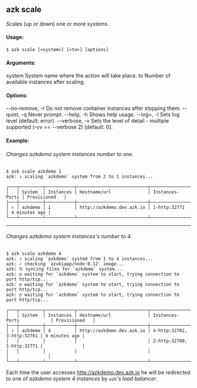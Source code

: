 ## azk scale

  Scales (up or down) one or more systems.

#### Usage:

    $ azk scale [<system>] [<to>] [options]

#### Arguments:

  system                    System name where the action will take place.
  to                        Number of available instances after scaling.

#### Options:

  --no-remove, -r           Do not remove container instances after stopping them.
  --quiet, -q               Never prompt.
  --help, -h                Shows help usage.
  --log=<level>, -l         Sets log level (default: error).
  --verbose, -v             Sets the level of detail - multiple supported (-vv == --verbose 2) [default: 0].

#### Example:

###### Changes azkdemo system instances number to one.

```
$ azk scale azkdemo 1
azk: ↓ scaling `azkdemo` system from 2 to 1 instances...

┌───┬─────────┬───────────┬───────────────────────────┬─────────────────┬───────────────┐
│   │ System  │ Instances │ Hostname/url              │ Instances-Ports │ Provisioned   │
├───┼─────────┼───────────┼───────────────────────────┼─────────────────┼───────────────┤
│ ↑ │ azkdemo │ 1         │ http://azkdemo.dev.azk.io │ 1-http:32771    │ 4 minutes ago │
└───┴─────────┴───────────┴───────────────────────────┴─────────────────┴───────────────┘
```

--------------

###### Changes azkdemo system instances's number to 4.

```
$ azk scale azkdemo 4
azk: ↑ scaling `azkdemo` system from 1 to 4 instances...
azk: ✓ checking `azukiapp/node:0.12` image...
azk: ⎘ syncing files for `azkdemo` system...
azk: ◴ waiting for `azkdemo` system to start, trying connection to port http/tcp...
azk: ◴ waiting for `azkdemo` system to start, trying connection to port http/tcp...
azk: ◴ waiting for `azkdemo` system to start, trying connection to port http/tcp...

┌───┬─────────┬───────────┬───────────────────────────┬────────────────────────────┬───────────────┐
│   │ System  │ Instances │ Hostname/url              │ Instances-Ports            │ Provisioned   │
├───┼─────────┼───────────┼───────────────────────────┼────────────────────────────┼───────────────┤
│ ↑ │ azkdemo │ 4         │ http://azkdemo.dev.azk.io │ 4-http:32782, 3-http:32781 │ 6 minutes ago │
│   │         │           │                           │ 2-http:32780, 1-http:32771 │               │
│   │         │           │                           │                            │               │
└───┴─────────┴───────────┴───────────────────────────┴────────────────────────────┴───────────────┘
```

Each time the user accesses http://azkdemo.dev.azk.io he will be redirected to one of _azkdemo system 4 instances_ by `azk`'s _load balancer_.
